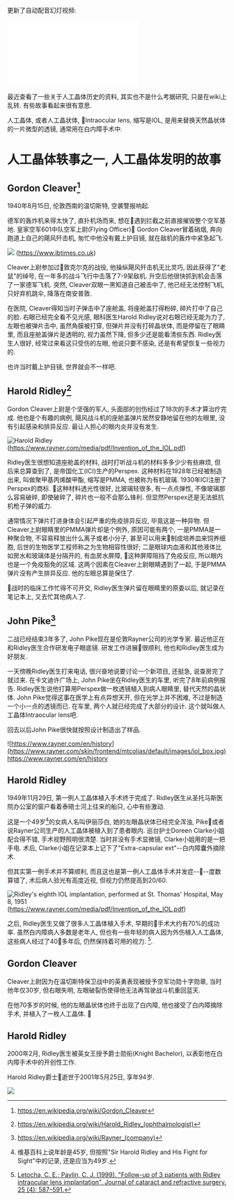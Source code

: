 <!--
.. title: 人工晶体轶事(1)
.. slug: stories_of_IOL_1
.. date: 2019-3-13 1:00 UTC+08:00
.. tags: ophthalmology, IOL
.. category: ophthalmology
.. link:
.. description:
.. type: text
-->

更新了自动配音幻灯视频: 

<iframe src="//player.bilibili.com/player.html?aid=46123306&page=1" scrolling="no" border="0" frameborder="no" framespacing="0" allowfullscreen="true"> </iframe>


最近查看了一些关于人工晶体历史的资料, 其实也不是什么考据研究, 只是在wiki上乱转. 有些故事看起来很有意思.

人工晶体, 或者人工晶状体, Intraocular lens, 缩写是IOL, 是用来替换天然晶状体的一片微型的透镜, 通常用在白内障手术中.
<!-- TEASER_END -->

# 人工晶体轶事之一, 人工晶体发明的故事

## Gordon Cleaver[^1]

1940年8月15日, 伦敦西南的温切斯特, 空袭警报响起.

德军的轰炸机来得太快了, 直扑机场而来, 想在遇到拦截之前直接摧毁整个空军基地. 皇家空军601中队空军上尉(Flying Officer) Gordon Cleaver冒着硝烟, 奔向跑道上自己的飓风歼击机, 匆忙中他没有戴上护目镜, 就在敌机的轰炸中紧急起飞.

![](http://d.ibtimes.co.uk/en/full/313242/hurricane.jpg)
(https://www.ibtimes.co.uk)

Cleaver上尉参加过敦克尔克的战役, 他操纵飓风歼击机无比灵巧, 因此获得了"老鼠"的绰号, 在一年多的战斗飞行中击落了7-9架敌机. 升空后他很快抓到机会击落了一家德军飞机. 突然, Cleaver双眼一黑知道自己被击中了, 他已经无法控制飞机, 只好弃机跳伞, 降落在南安普敦.

在医院, Cleaver得知当时子弹击中了座舱盖, 将座舱盖打得粉碎, 碎片打中了自己的脸. 右眼已经完全看不见光感, 眼科医生Harold Ridley说对右眼已经无能为力了, 左眼也被弹片击中, 虽然角膜被打穿, 但弹片并没有打碎晶状体, 而是停留在了眼睛里, 而且座舱盖弹片是透明的, 视力虽然下降, 但多少还是能看清些东西. Ridley医生人很好, 经常过来看这只受伤的左眼, 他说只要不感染, 还是有希望恢复一些视力的.

也许当时戴上护目镜, 世界就会不一样吧.

## Harold Ridley[^2]

Gordon Cleaver上尉是个坚强的军人, 头面部的创伤经过了18次的手术才算治疗完成. 他也是个有趣的病例, 飓风战斗机的座舱盖弹片居然安静地留在他的左眼里, 没有引起感染和排异反应. 最让人担心的眼内炎并没有发生.

![Harold Ridley](https://i.loli.net/2018/06/01/5b103665eb0aa.png)
(https://www.rayner.com/media/pdf/Invention_of_the_IOL.pdf)

Ridley医生很想知道座舱盖的材料, 战时打听战斗机的材料多多少少有些麻烦, 但后来总算查到了, 是帝国化工(ICI)生产的Perspex. 这种材料在1928年已经被制造出来, 叫做聚甲基丙烯酸甲酯, 缩写是PMMA, 也被称为有机玻璃. 1930年ICI注册了Perspex的商标. 这种材料透光性很好, 比玻璃轻很多, 有一点点弹性, 不像玻璃那么容易破碎, 即使破碎了, 碎片也一般不会那么锋利. 但显然Perspex还是无法抵抗机枪子弹的威力.

通常情况下弹片打进身体会引起严重的免疫排异反应, 毕竟这是一种异物. 但Cleaver上尉眼睛里的PMMA弹片却是个例外, 原因可能有两个, 一是PMMA是一种聚合物, 不容易释放出什么离子或者小分子, 甚至可以用来制成培养皿来饲养细胞, 后世的生物医学工程师称之为生物相容性很好; 二是眼球内血液和其他液体比如房水和玻璃体是分隔开的, 有血房水屏障, 这种屏障阻挡了免疫反应, 所以眼内也是一个免疫豁免的区域. 这两个因素在Cleaver上尉眼睛遇到了一起, 于是PMMA弹片没有产生排异反应. 他的左眼总算是保住了.

战时的临床工作忙得不可开交, Ridley医生弹片留在眼睛里的原委以后, 就记录在笔记本上, 又去忙其他病人了.

## John Pike[^3]

二战已经结束3年多了, John Pike现在是伦敦Rayner公司的光学专家. 最近他正在和Ridley医生合作研发电子眼底镜. 研发工作进展很顺利, 他也和Ridley医生成为好朋友.

一天傍晚Ridley医生打来电话, 很兴奋地说要讨论一个新项目, 还挺急, 说查房完了就过来. 在卡文迪许广场上, John Pike坐在Ridley医生的车里, 听完了8年前病例报告. Ridley医生说他打算用Perspex做一枚透镜植入到病人眼睛里, 替代天然的晶状体. John Pike觉得这事在医学上有点异想天开, 但在光学上并不困难, 不过是制造一个小一点的透镜而已. 在车里, 两个人就已经完成了大部分的设计. 这个就叫做人工晶体Intraocular lens吧.

回去以后John Pike很快就按照设计制造出了样品.

![https://www.rayner.com/en/history](https://www.rayner.com/skin/frontend/mtcolias/default/images/iol_box.jpg)
https://www.rayner.com/en/history

## Harold Ridley

1949年11月29日, 第一例人工晶体植入手术终于完成了. Ridley医生从圣托马斯医院办公室的窗户看着泰晤士河上往来的船只, 心中有些激动.

这是一个49岁[^4]的女病人名叫伊丽莎白, 她的左眼晶状体已经完全浑浊, Pike或者说Rayner公司生产的人工晶体被植入到了患者眼内. 巡台护士Doreen Clarke小姐配合得不错, 手术视野照明很清楚. 当时并没有手术显微镜, Clarke小姐用的是一把手电. 术后, Clarke小姐在记录本上记下了"Extra-capsular ext"--白内障囊外摘除术.

但其实第一例手术并不算顺利, 而且这也是第一例人工晶体手术并发症----度数算错了, 术后病人验光有高度近视, 但视力仍然提高到20/60.

![Ridley's eighth IOL implantation, performed at St. Thomas' Hospital, May 8, 1951](https://i.loli.net/2018/06/01/5b1036f8abdf1.png)
(https://www.rayner.com/media/pdf/Invention_of_the_IOL.pdf)

之后, Ridley医生又做了很多人工晶体植入手术, 早期的手术大约有70%的成功率. 虽然白内障病人多数是老年人, 但也有一些年轻的病人因为外伤植入人工晶体, 这些病人经过了40多年后, 仍然保持着可用的视力. [^5].

## Gordon Cleaver

Cleaver上尉因为在温切斯特保卫战中的英勇表现被授予空军功勋十字勋章, 当时他年仅30岁, 但右眼失明, 左眼破裂伤使得他无法再驾驶战斗机重回蓝天.

在他70多岁的时候, 他的左眼晶状体也终于出现了白内障, 他也接受了白内障摘除手术, 并植入了一枚人工晶体. 

## Harold Ridley

2000年2月, Ridley医生被英女王授予爵士勋衔(Knight Bachelor), 以表彰他在白内障手术中的开创性工作.

Harold Ridley爵士逝世于2001年5月25日, 享年94岁.

![](https://images-na.ssl-images-amazon.com/images/I/51udsOifu8L._SX398_BO1,204,203,200_.jpg)


[^1]: https://en.wikipedia.org/wiki/Gordon_Cleaver
[^2]: https://en.wikipedia.org/wiki/Harold_Ridley_(ophthalmologist)
[^3]:https://en.wikipedia.org/wiki/Rayner_(company)
[^4]: 维基百科上说年龄是45岁, 但按照"Sir Harold Ridley and His Fight for Sight"中的记录, 还是应当为49岁.
[^5]: [Letocha, C. E.; Pavlin, C. J. (1999). "Follow-up of 3 patients with Ridley intraocular lens implantation". Journal of cataract and refractive surgery. 25 (4): 587–591.](https://www.sciencedirect.com/science/article/pii/S0886335099800613)



<!-- EOF -->
